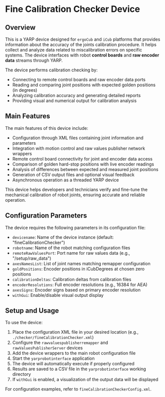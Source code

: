 # Fine Calibration Checker Device

## Overview

This is a YARP device designed for `ergoCub` and `iCub` platforms that provides information about the accuracy of the joints calibration procedure. It helps collect and analyze data related to miscalibration errors on specific systems.
The device interfaces with robot **control boards** and **raw encoder data** streams through YARP.

The device performs calibration checking by:
- Connecting to remote control boards and raw encoder data ports
- Reading and comparing joint positions with expected golden positions (in degrees)
- Analyzing calibration accuracy and generating detailed reports
- Providing visual and numerical output for calibration analysis

## Main Features

The main features of this device include:
- Configuration through XML files containing joint information and parameters
- Integration with motion control and raw values publisher network wrappers
- Remote control board connectivity for joint and encoder data access
- Comparison of golden hard-stop positions with live encoder readings
- Analysis of differences between expected and measured joint positions
- Generation of CSV output files and optional visual feedback
- Asynchronous operation as a threaded YARP device

This device helps developers and technicians verify and fine-tune the mechanical calibration of robot joints, ensuring accurate and reliable operation.

## Configuration Parameters

The device requires the following parameters in its configuration file:
- `devicename`: Name of the device instance (default: "fineCalibrationChecker")
- `robotname`: Name of the robot matching configuration files
- `remoteRawValuesPort`: Port name for raw values data (e.g., "/setup/raw_data")
- `axesNamesList`: List of joint names matching remapper configuration
- `goldPositions`: Encoder positions in iCubDegrees at chosen zero positions
- `calibrationDeltas`: Calibration deltas from calibration files
- `encoderResolutions`: Full encoder resolutions (e.g., 16384 for AEA)
- `axesSigns`: Encoder signs based on primary encoder resolution
- `withGui`: Enable/disable visual output display

## Setup and Usage

To use the device:

1. Place the configuration XML file in your desired location (e.g., `./checker/fineCalibrationChecker.xml`)
2. Configure the `rawvaluespublisherremapper` and `rawValuesPublisherServer` devices
3. Add the device wrappers to the main robot configuration file
4. Start the `yarprobotinterface` application
5. The device will automatically execute if properly configured
6. Results are saved to a CSV file in the `yarprobotinterface` working directory
7. If `withGui` is enabled, a visualization of the output data will be displayed

For configuration examples, refer to `fineCalibrationCheckerConfig.xml`.




